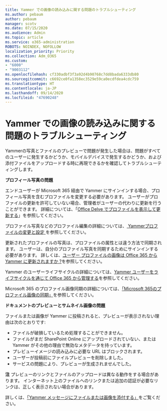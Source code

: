 ```yaml
---
title: Yammer での画像の読み込みに関する問題のトラブルシューティング
ms.author: pebaum
author: pebaum
manager: scotv
ms.date: 07/15/2020
ms.audience: Admin
ms.topic: article
ms.service: o365-administration
ROBOTS: NOINDEX, NOFOLLOW
localization_priority: Priority
ms.collection: Adm_O365
ms.custom:
- "6000"
- "9003112"
ms.openlocfilehash: cf330adbf3f3a92d4b90768c7dd8bada6333db80
ms.sourcegitcommit: c6692ce0fa1358ec3529e59ca0ecdfdea4cdc759
ms.translationtype: HT
ms.contentlocale: ja-JP
ms.lasthandoff: 09/14/2020
ms.locfileid: "47690248"
---
```

# <a name="troubleshoot-image-loading-issues-in-yammer"></a>Yammer での画像の読み込みに関する問題のトラブルシューティング

Yammerの写真とファイルのプレビューで問題が発生した場合は、問題がすべてのユーザーに発生するかどうか、モバイルデバイスで発生するかどうか、および添付ファイルをアップロードする時に再現できるかを確認してトラブルシューティングします。  

**プロフィール写真の問題**  

エンドユーザーが Microsoft 365 経由で Yammer にサインインする場合、プロフィール写真を含むプロファイルを変更する必要があります。 ユーザーがプロファイルの更新を許可していない場合、管理者がユーザーの代わりに更新を行うことができます。 詳細については、「[Office Delve でプロファイルを表示して更新する](https://support.microsoft.com/office/view-and-update-your-profile-in-office-delve-4e84343b-eedf-45a1-aeb9-8627ccca14ba)」を参照してください。

プロファイル写真などのプロファイル編集の詳細については、[ Yammerプロファイルの変更と設定 ](https://support.microsoft.com/office/classic-yammer-change-my-yammer-profile-and-settings-a3aeca0e-de34-4897-9b59-de6516542851) を参照してください。 

更新されたプロファイルの写真は、プロファイルの属性とは違う方法で同期されます。 ユーザーは、自分のプロファイル写真を同期するためにサインインする必要があります。 詳しくは、[ユーザー プロファイルの画像は Office 365 から Yammer に更新されますか ?](https://docs.microsoft.com/yammer/manage-yammer-users/manage-users-across-their-lifecycle#q-are-user-profile-pictures-updated-from-office-365-to-yammer)を参照してください。

Yammer のユーザーライフサイクルの詳細については、[Yammer ユーザーをライフサイクルを通じて Office 365 から管理する](https://docs.microsoft.com/yammer/manage-yammer-users/manage-users-across-their-lifecycle)を参照してください。  

Microsoft 365 のプロファイル画像同期の詳細については、[「Microsoft 365のプロファイル画像の同期」](https://support.microsoft.com/office/information-about-profile-picture-synchronization-in-microsoft-365-20594d76-d054-4af4-a660-401133e3d48a)を参照してください。  

**ドキュメントのプレビューとサムネイル画像の問題**  

ファイルまたは画像が Yammer に投稿されると、プレビューが表示されない理由は次のとおりです: 

- ファイルが破損しているため処理することができません。
- ファイルがまだ SharePoint Online にアップロードされていない、または Yammer がその他の理由で無効なメタデータを持っています。
- プレビューイメージの読み込みに必要な URL はブロックされます。
- ユーザーが投稿前にファイルプレビューを削除しました。
- サービスの問題により、プレビューが生成されませんでした。

**注** プレビューのリンクとファイルのアップロードは異なる動作をする場合があります。 インターネット上のファイルへのリンクまたは追加の認証が必要なリンクは、正しく表示されない場合があります。

詳しくは、[「Yammer メッセージにファイルまたは画像を添付する」](https://support.microsoft.com/office/attach-a-file-or-image-to-a-yammer-message-f576d4d1-ad66-4ce4-9c43-46cf75978dbf)をご覧ください。 